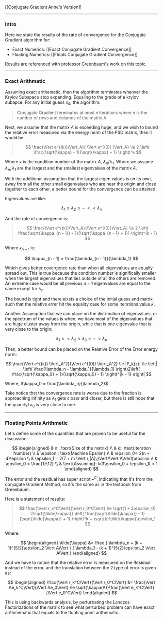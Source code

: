 [[Conjugate Gradient Anne's Version]]

---
### **Intro**

Here we state the results of the rate of convergence for the Conjugate Gradient algorithm for: 

* Exact Numerics: [[Exact Conjugate Gradient Convergence]]
* Floating Numerics: [[Floats Conjugate Gradient Convergence]]

Results are referenced with professor Greenbaum's work on this topic. 

---
### **Exact Arithmatic**

Assuming exact arithematic, then the algorithm terminates whenver the Krylov Subspace stop expanding. Equaling to the grade of a krylov subapce. For any initial guess $x_0$, the algorithm: 

> Conjugate Gradient terminates at most $n$ iterations where $n$ is the number of rows and columns of the matrix A. 


Next, we assume that the matrix $A$ is exceeding huge, and we wish to bound the relative error measured via the energy norm of the PSD matrix, then it would be: 

> $$
> \frac{\Vert  e^{(k)}\Vert_A}{
>     \Vert  e^{(0)} \Vert_A} \le 
> 2 \left(
>     \frac{\sqrt{\kappa} - 1}{\sqrt{\kappa} + 1}
> \right)^k
> $$

Where $\kappa$ is the condition number of the matrix $A$, $\lambda_n/\lambda_1$. Where we assume $\lambda_n, \lambda_1$ are the largest and the smallest eigenvalues of the matrix $A$. 

With the additional assumption that the largest eigen values is on its own, away from all the other small eigenvalues who are near the origin and close together to each other, a better bound for the convergence can be attained. 

Eigenvalues are like: 

$$
\lambda_1 \le \lambda_2 \le \cdots << \lambda_n
$$

And the rate of convergence is: 

> $$
> \frac{\Vert e^{(k)}\Vert_A}{\Vert e^{(0)}\Vert_A} \le 
> 2 \left(
>     \frac{\sqrt{\kappa_{n - 1}} - 1}{\sqrt{\kappa_{n - 1} + 1}}
> \right)^{k - 1}
> $$

Where $\kappa_{n - 1}$ is: 

$$
\kappa_{n - 1} =  \frac{\lambda_{n - 1}}{\lambda_1}
$$

Which gives better covergence rate than when all eigenvalues are equally spread out. This is true because the condition number is significally smaller when the largest eigenvalues that lies outside of all the others are removed. An extreme case would be all previous $n - 1$ eigenvalues are equal to the same except for $\lambda_n$.

The bound is tight and there eixsts a choice of the initial guess and matrix such that the relative errer hit the equality case for some iterations value $k$.

Another Assumption that we can place on the distribution of eigenvalues, or the spectrum of the values is when, we have most of the eigenvalues that are huge cluster away from the origin, while that is one eigenvalue that is very close to the origin: 

$$
\lambda_1 << \lambda_2 < \lambda_3 < \cdots < \lambda_n
$$

Then, a better bound can be placed on the Relative Error of the Error energy norm: 

$$
\frac{\Vert e^{(k)} \Vert_A^2}{\Vert e^{(0)} \Vert_A^2}
\le
|P_k(z)| \le 
\left|
\left(
    \frac{\lambda_n - \lambda_1}{\lambda_1}
\right)2\left(
    \frac{\sqrt{\kappa_0} + 1}{\sqrt{\kappa_0} - 1}
\right)^{k - 1}
\right|
$$

Where, $\kappa_0 = \frac{\lambda_n}{\lambda_2}$

Take notice that the convergence rate is worse due to the fraction is approaching infinity as $\lambda_1$ gets closer and closer, but there is still hope that the quanityt $\kappa_0$ is very close to one. 

---
### **Floating Points Arithmetic**

Let's define some of the quantities that are proven to be useful for the discussion: 

$$
\begin{aligned}
    & n:: \text{Size of the matrix}
    \\
    & k:: \text{Iteration Number}
    \\
    & \epsilon:: \text{Machine Epsilon}
    \\
    & \epsilon_0= 2(n + 4)\epsilon
    \\
    & \epsilon_1 = 2(7 + m \Vert \;|A|\;\Vert/\Vert A\Vert)\epsilon
    \\
    & \epsilon_0 = \frac{1}{12}
    \\
    & \text{Assuming}: k(3\epsilon_0 + \epsilon_1) < 1
\end{aligned}
$$

The error and the residual has super script $\bullet^C$, indicating that it's from the conjugate Gradient Method, so it's the same as in the textbook from Greenbaum. 

Here is a statement of results: 
> $$
> \frac{\Vert r_k^C\Vert}{\Vert r_0^C\Vert} \le 
> \sqrt{1 + 2\epsilon_0} 2\sqrt{\tilde{\kappa}} 
> \left(
>     \frac{\sqrt{\tilde{\kappa}} - 1}{\sqrt{\tilde{\kappa}} + 1}
> \right)^k + \sqrt{k}\tilde{\kappa}\epsilon_1
> $$

Where:

$$
\begin{aligned}
    \tilde{\kappa} &= 
    \frac
    {
        \lambda_n + (k + 1)^{5/2}\epsilon_2 \Vert A\Vert
    }
    {
        \lambda_1 - (k  + 1)^{5/2}\epsilon_2 \Vert A\Vert
    }
\end{aligned}
$$

And we have to notice that the relative error is measured on the Residual instead of the error, and the translation between the 2 type of error is given as: 

$$
\begin{aligned}
    \frac{\Vert r_k^C\Vert}{\Vert r_0^C\Vert}
    &= \frac{\Vert Ae_k^C\Vert}{\Vert Ae_0\Vert}
    \le 
    \sqrt{\kappa(A)}\frac{\Vert e_k^C\Vert}{\Vert e_0^C\Vert}
\end{aligned}
$$

This is using backwards analysis, by perturbating the Lanczos Factorizations of the matrix to see what perturbed problem can have exact arithmematic that equals to the floating point arithematic. 


